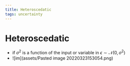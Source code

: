 ```yaml
---
title: Heteroscedatic
tags: uncertainty
---
```


# Heteroscedatic
- if $\sigma^{2}$ is a function of the input or variable in $\epsilon \sim \mathcal{N}(0, \sigma^{2})$
- ![im](assets/Pasted image 20220323153054.png)
















